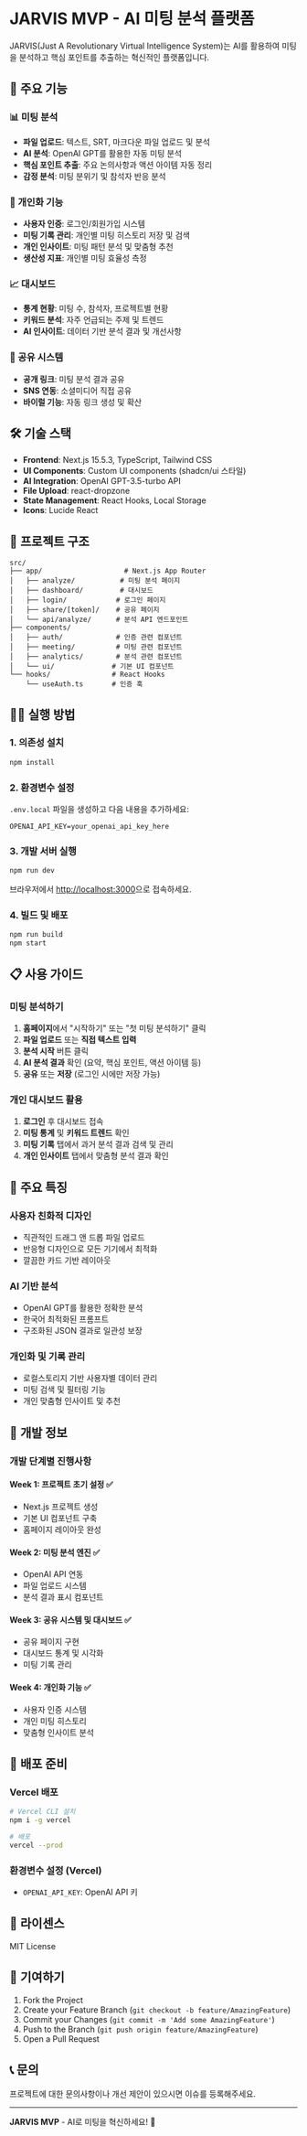 # JARVIS MVP - AI 미팅 분석 플랫폼

JARVIS(Just A Revolutionary Virtual Intelligence System)는 AI를 활용하여 미팅을 분석하고 핵심 포인트를 추출하는 혁신적인 플랫폼입니다.

## 🚀 주요 기능

### 📊 미팅 분석
- **파일 업로드**: 텍스트, SRT, 마크다운 파일 업로드 및 분석
- **AI 분석**: OpenAI GPT를 활용한 자동 미팅 분석
- **핵심 포인트 추출**: 주요 논의사항과 액션 아이템 자동 정리
- **감정 분석**: 미팅 분위기 및 참석자 반응 분석

### 🎯 개인화 기능
- **사용자 인증**: 로그인/회원가입 시스템
- **미팅 기록 관리**: 개인별 미팅 히스토리 저장 및 검색
- **개인 인사이트**: 미팅 패턴 분석 및 맞춤형 추천
- **생산성 지표**: 개인별 미팅 효율성 측정

### 📈 대시보드
- **통계 현황**: 미팅 수, 참석자, 프로젝트별 현황
- **키워드 분석**: 자주 언급되는 주제 및 트렌드
- **AI 인사이트**: 데이터 기반 분석 결과 및 개선사항

### 🔗 공유 시스템
- **공개 링크**: 미팅 분석 결과 공유
- **SNS 연동**: 소셜미디어 직접 공유
- **바이럴 기능**: 자동 링크 생성 및 확산

## 🛠 기술 스택

- **Frontend**: Next.js 15.5.3, TypeScript, Tailwind CSS
- **UI Components**: Custom UI components (shadcn/ui 스타일)
- **AI Integration**: OpenAI GPT-3.5-turbo API
- **File Upload**: react-dropzone
- **State Management**: React Hooks, Local Storage
- **Icons**: Lucide React

## 📁 프로젝트 구조

```
src/
├── app/                    # Next.js App Router
│   ├── analyze/           # 미팅 분석 페이지
│   ├── dashboard/         # 대시보드
│   ├── login/            # 로그인 페이지
│   ├── share/[token]/    # 공유 페이지
│   └── api/analyze/      # 분석 API 엔드포인트
├── components/
│   ├── auth/             # 인증 관련 컴포넌트
│   ├── meeting/          # 미팅 관련 컴포넌트
│   ├── analytics/        # 분석 관련 컴포넌트
│   └── ui/              # 기본 UI 컴포넌트
└── hooks/               # React Hooks
    └── useAuth.ts       # 인증 훅
```

## 🏃‍♂️ 실행 방법

### 1. 의존성 설치
```bash
npm install
```

### 2. 환경변수 설정
`.env.local` 파일을 생성하고 다음 내용을 추가하세요:
```env
OPENAI_API_KEY=your_openai_api_key_here
```

### 3. 개발 서버 실행
```bash
npm run dev
```

브라우저에서 [http://localhost:3000](http://localhost:3000)으로 접속하세요.

### 4. 빌드 및 배포
```bash
npm run build
npm start
```

## 📋 사용 가이드

### 미팅 분석하기
1. **홈페이지**에서 "시작하기" 또는 "첫 미팅 분석하기" 클릭
2. **파일 업로드** 또는 **직접 텍스트 입력**
3. **분석 시작** 버튼 클릭
4. **AI 분석 결과** 확인 (요약, 핵심 포인트, 액션 아이템 등)
5. **공유** 또는 **저장** (로그인 시에만 저장 가능)

### 개인 대시보드 활용
1. **로그인** 후 대시보드 접속
2. **미팅 통계** 및 **키워드 트렌드** 확인
3. **미팅 기록** 탭에서 과거 분석 결과 검색 및 관리
4. **개인 인사이트** 탭에서 맞춤형 분석 결과 확인

## 🎨 주요 특징

### 사용자 친화적 디자인
- 직관적인 드래그 앤 드롭 파일 업로드
- 반응형 디자인으로 모든 기기에서 최적화
- 깔끔한 카드 기반 레이아웃

### AI 기반 분석
- OpenAI GPT를 활용한 정확한 분석
- 한국어 최적화된 프롬프트
- 구조화된 JSON 결과로 일관성 보장

### 개인화 및 기록 관리
- 로컬스토리지 기반 사용자별 데이터 관리
- 미팅 검색 및 필터링 기능
- 개인 맞춤형 인사이트 및 추천

## 🔧 개발 정보

### 개발 단계별 진행사항

#### Week 1: 프로젝트 초기 설정 ✅
- Next.js 프로젝트 생성
- 기본 UI 컴포넌트 구축
- 홈페이지 레이아웃 완성

#### Week 2: 미팅 분석 엔진 ✅
- OpenAI API 연동
- 파일 업로드 시스템
- 분석 결과 표시 컴포넌트

#### Week 3: 공유 시스템 및 대시보드 ✅
- 공유 페이지 구현
- 대시보드 통계 및 시각화
- 미팅 기록 관리

#### Week 4: 개인화 기능 ✅
- 사용자 인증 시스템
- 개인 미팅 히스토리
- 맞춤형 인사이트 분석

## 🚀 배포 준비

### Vercel 배포
```bash
# Vercel CLI 설치
npm i -g vercel

# 배포
vercel --prod
```

### 환경변수 설정 (Vercel)
- `OPENAI_API_KEY`: OpenAI API 키

## 📄 라이센스

MIT License

## 🤝 기여하기

1. Fork the Project
2. Create your Feature Branch (`git checkout -b feature/AmazingFeature`)
3. Commit your Changes (`git commit -m 'Add some AmazingFeature'`)
4. Push to the Branch (`git push origin feature/AmazingFeature`)
5. Open a Pull Request

## 📞 문의

프로젝트에 대한 문의사항이나 개선 제안이 있으시면 이슈를 등록해주세요.

---

**JARVIS MVP** - AI로 미팅을 혁신하세요! 🚀
